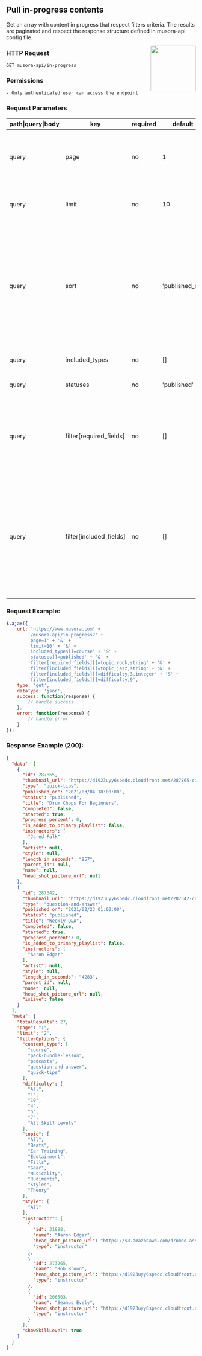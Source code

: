 
## Pull in-progress contents

Get an array with content in progress that respect filters criteria.
The results are paginated and respect the response structure defined in musora-api config file.

<a href="https://www.postman.com/red-shadow-611407/workspace/staging-drumeo-with-musora-api/request/9725390-4c4fdfd3-fd0d-4c94-94bd-40c2fa218ffa"  target="_blank" style="float:right;">
<img width="120px" src="https://images.ctfassets.net/1wryd5vd9xez/1sHuHRROdF7ifCjy4QKVXk/a44e85c6138dbe13126c4ede8650cf29/https___cdn-images-1.medium.com_max_2000_1_O0OZO4m6nbwwnYAtkSQO0g.png"/>
</a>

### HTTP Request
`GET musora-api/in-progress`


### Permissions
    - Only authenticated user can access the endpoint

### Request Parameters

| path\|query\|body|  key                              |  required |  default         |  description\|notes                                                                                                                                                                                                                                                             |
|-----------------|-----------------------------------|-----------|------------------|---------------------------------------------------------------------------------------------------------------------------------------------------------------------------------------------------------------------------------------------------------------------------------|
| query           |  page                             |  no       |  1              |  Which page in the result set to return. The amount of contents skipped is ((limit - 1) * page).                                                                                                                                                                                |
| query           |  limit                            |  no       |  10               |  The max amount of contents that can be returned. Can be 'null' for no limit.                                                                                                                                                                                                   |
| query           |  sort                             |  no       |  'published_on'  |  Defaults to ascending order; to switch to descending order put a minus sign (-) in front of the value. Can be any of the following: slug; status; type; brand; language; position; parent_id; published_on; created_on; archived_on and progress                                           |
| query           |  included_types                   |  no       |  []              |  Only contents with these types will be returned.                                                                                                                                                                                                                                    |
| query           |  statuses                         |  no       |  'published'     |  All content must have one of these statuses.                                                                                                                                                                                                                                   |
| query           |  filter[required_fields]          |  no       |  []              |  All returned contents are required to have this field. Value format is: key;value;type (type is optional if its not declared all types will be included)                                                                                                                       |
| query           |  filter[included_fields]          |  no       |  []              |  Contents that have any of these fields will be returned. The first included field is the same as a required field but all included fields after the first act inclusively. Value format is: key value type (type is optional - if its not declared all types will be included) |


### Request Example:

```js
$.ajax({
    url: 'https://www.musora.com' +
        '/musora-api/in-progress?' +
        'page=1' + '&' +
        'limit=10' + '&' +
        'included_types[]=course' + '&' +
        'statuses[]=published' + '&' +
        'filter[required_fields][]=topic,rock,string' + '&' +
        'filter[included_fields][]=topic,jazz,string' + '&' +
        'filter[included_fields][]=difficulty,3,integer' + '&' +
        'filter[included_fields][]=difficulty,9',
    type: 'get',
    dataType: 'json',
    success: function(response) {
        // handle success
    },
    error: function(response) {
        // handle error
    }
});
```

### Response Example (200):

```json
{
  "data": [
    {
      "id": 287865,
      "thumbnail_url": "https://d1923uyy6spedc.cloudfront.net/287865-card-thumbnail-1614860513.png",
      "type": "quick-tips",
      "published_on": "2021/03/04 18:00:00",
      "status": "published",
      "title": "Drum Chops For Beginners",
      "completed": false,
      "started": true,
      "progress_percent": 0,
      "is_added_to_primary_playlist": false,
      "instructors": [
        "Jared Falk"
      ],
      "artist": null,
      "style": null,
      "length_in_seconds": "957",
      "parent_id": null,
      "name": null,
      "head_shot_picture_url": null
    },
    {
      "id": 287342,
      "thumbnail_url": "https://d1923uyy6spedc.cloudfront.net/287342-card-thumbnail-1614637391.png",
      "type": "question-and-answer",
      "published_on": "2021/02/23 01:00:00",
      "status": "published",
      "title": "Weekly Q&A",
      "completed": false,
      "started": true,
      "progress_percent": 0,
      "is_added_to_primary_playlist": false,
      "instructors": [
        "Aaron Edgar"
      ],
      "artist": null,
      "style": null,
      "length_in_seconds": "4283",
      "parent_id": null,
      "name": null,
      "head_shot_picture_url": null,
      "isLive": false
    }
  ],
  "meta": {
    "totalResults": 27,
    "page": "1",
    "limit": "2",
    "filterOptions": {
      "content_type": [
        "course",
        "pack-bundle-lesson",
        "podcasts",
        "question-and-answer",
        "quick-tips"
      ],
      "difficulty": [
        "All",
        "1",
        "10",
        "4",
        "5",
        "7",
        "All Skill Levels"
      ],
      "topic": [
        "All",
        "Beats",
        "Ear Training",
        "Edutainment",
        "Fills",
        "Gear",
        "Musicality",
        "Rudiments",
        "Styles",
        "Theory"
      ],
      "style": [
        "All"
      ],
      "instructor": [
        {
          "id": 31888,
          "name": "Aaron Edgar",
          "head_shot_picture_url": "https://s3.amazonaws.com/drumeo-assets/instructors/aaron-edgar.png?v=1513185407",
          "type": "instructor"
        },
        {
          "id": 273265,
          "name": "Rob Brown",
          "head_shot_picture_url": "https://d1923uyy6spedc.cloudfront.net/273265-avatar-1605005582.png",
          "type": "instructor"
        },
        {
          "id": 206503,
          "name": "Seamus Evely",
          "head_shot_picture_url": "https://d1923uyy6spedc.cloudfront.net/seamus-evely.jpg",
          "type": "instructor"
        }
      ],
      "showSkillLevel": true
    }
  }
}
```

